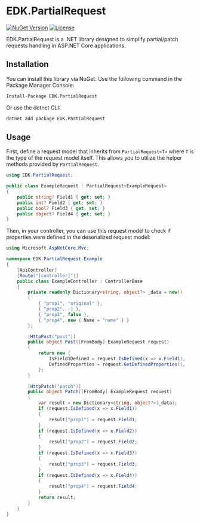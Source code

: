 # EDK.PartialRequest

[![NuGet Version](https://img.shields.io/nuget/v/EDK.PartialRequest.svg)](https://www.nuget.org/packages/EDK.PartialRequest/)
[![License](https://img.shields.io/badge/license-MIT-blue.svg)](LICENSE)

EDK.PartialRequest is a .NET library designed to simplify partial/patch requests handling in ASP.NET Core applications.

## Installation

You can install this library via NuGet. Use the following command in the Package Manager Console:

```bash
Install-Package EDK.PartialRequest
```

Or use the dotnet CLI:

```bash
dotnet add package EDK.PartialRequest
```

## Usage

First, define a request model that inherits from `PartialRequest<T>` where `T` is the type of the request model itself. This allows you to utilize the helper methods provided by `PartialRequest`.

```csharp
using EDK.PartialRequest;

public class ExampleRequest : PartialRequest<ExampleRequest>
{
    public string? Field1 { get; set; }
    public int? Field2 { get; set; }
    public bool? Field3 { get; set; }
    public object? Field4 { get; set; }
}
```

Then, in your controller, you can use this request model to check if properties were defined in the deserialized request model:

```csharp
using Microsoft.AspNetCore.Mvc;

namespace EDK.PartialRequest.Example
{
    [ApiController]
    [Route("[controller]")]
    public class ExampleController : ControllerBase
    {
        private readonly Dictionary<string, object?> _data = new()
        {
            { "prop1", "original" },
            { "prop2", -1 },
            { "prop3", false },
            { "prop4", new { Name = "name" } }
        };

        [HttpPost("post")]
        public object Post([FromBody] ExampleRequest request)
        {
            return new {
                IsField1Defined = request.IsDefined(x => x.Field1),
                DefinedProperties = request.GetDefinedProperties(),   
            };
        }

        [HttpPatch("patch")]
        public object Patch([FromBody] ExampleRequest request)
        {
            var result = new Dictionary<string, object?>(_data);
            if (request.IsDefined(x => x.Field1))
            {
                result["prop1"] = request.Field1;
            }
            if (request.IsDefined(x => x.Field2))
            {
                result["prop2"] = request.Field2;
            }
            if (request.IsDefined(x => x.Field3))
            {
                result["prop3"] = request.Field3;
            }
            if (request.IsDefined(x => x.Field4))
            {
                result["prop4"] = request.Field4;
            }
            return result;
        }
    }
}
```